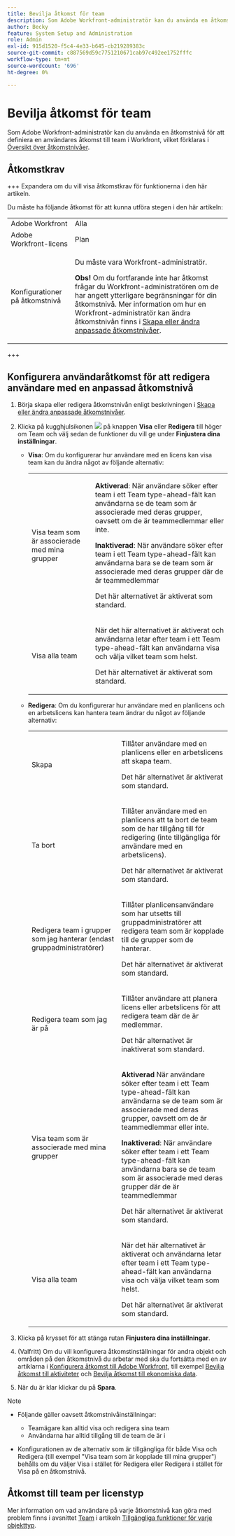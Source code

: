 ```yaml
---
title: Bevilja åtkomst för team
description: Som Adobe Workfront-administratör kan du använda en åtkomstnivå för att definiera en användares åtkomst till team i Workfront
author: Becky
feature: System Setup and Administration
role: Admin
exl-id: 915d1520-f5c4-4e33-b645-cb219289383c
source-git-commit: c887569d59c7751210671cab97c492ee1752fffc
workflow-type: tm+mt
source-wordcount: '696'
ht-degree: 0%

---
```


# Bevilja åtkomst för team

Som Adobe Workfront-administratör kan du använda en åtkomstnivå för att definiera en användares åtkomst till team i Workfront, vilket förklaras i [Översikt över åtkomstnivåer](../../../administration-and-setup/add-users/access-levels-and-object-permissions/access-levels-overview.md).

## Åtkomstkrav

+++ Expandera om du vill visa åtkomstkrav för funktionerna i den här artikeln.

Du måste ha följande åtkomst för att kunna utföra stegen i den här artikeln:

<table style="table-layout:auto"> 
 <col> 
 <col> 
 <tbody> 
  <tr> 
   <td role="rowheader">Adobe Workfront</td> 
   <td>Alla</td> 
  </tr> 
  <tr> 
   <td role="rowheader">Adobe Workfront-licens</td> 
   <td>Plan</td> 
  </tr> 
  <tr> 
   <td role="rowheader">Konfigurationer på åtkomstnivå</td> 
   <td> <p>Du måste vara Workfront-administratör.</p> <p><b>Obs!</b> Om du fortfarande inte har åtkomst frågar du Workfront-administratören om de har angett ytterligare begränsningar för din åtkomstnivå. Mer information om hur en Workfront-administratör kan ändra åtkomstnivån finns i <a href="../../../administration-and-setup/add-users/configure-and-grant-access/create-modify-access-levels.md" class="MCXref xref" data-mc-variable-override="">Skapa eller ändra anpassade åtkomstnivåer</a>.</p> </td> 
  </tr> 
 </tbody> 
</table>

+++

## Konfigurera användaråtkomst för att redigera användare med en anpassad åtkomstnivå

1. Börja skapa eller redigera åtkomstnivån enligt beskrivningen i [Skapa eller ändra anpassade åtkomstnivåer](../../../administration-and-setup/add-users/configure-and-grant-access/create-modify-access-levels.md).
1. Klicka på kugghjulsikonen ![](assets/gear-icon-settings.png) på knappen **Visa** eller **Redigera** till höger om Team och välj sedan de funktioner du vill ge under **Finjustera dina inställningar**.

   * **Visa**: Om du konfigurerar hur användare med en licens kan visa team kan du ändra något av följande alternativ:

     <table style="table-layout:auto">
       <col>
       <col>
       <tbody>
        <tr>
         <td role="rowheader">Visa team som är associerade med mina grupper</td>
         <td>
          <p><b>Aktiverad</b>: När användare söker efter team i ett Team type-ahead-fält kan användarna se de team som är associerade med deras grupper, oavsett om de är teammedlemmar eller inte. </p>
          <p><b>Inaktiverad</b>: När användare söker efter team i ett Team type-ahead-fält kan användarna bara se de team som är associerade med deras grupper där de är teammedlemmar</p><p>Det här alternativet är aktiverat som standard.</p>
          </td>
        </tr>
        <tr>
         <td role="rowheader">Visa alla team</td>
         <td><p>När det här alternativet är aktiverat och användarna letar efter team i ett Team type-ahead-fält kan användarna visa och välja vilket team som helst.</p><p>Det här alternativet är aktiverat som standard. </p></td>
        </tr>
       </tbody>
      </table>

   * **Redigera**: Om du konfigurerar hur användare med en planlicens och en arbetslicens kan hantera team ändrar du något av följande alternativ:

     <table style="table-layout:auto">
       <col>
       <col>
       <tbody>
        <tr>
         <td role="rowheader">Skapa</td>
         <td><p>Tillåter användare med en planlicens eller en arbetslicens att skapa team.</p><p>Det här alternativet är aktiverat som standard.</p></td>
        </tr>
        <tr>
         <td role="rowheader">Ta bort</td>
         <td><p> Tillåter användare med en planlicens att ta bort de team som de har tillgång till för redigering (inte tillgängliga för användare med en arbetslicens).</p><p>Det här alternativet är aktiverat som standard.</p></td>
        </tr>
        <tr>
         <td role="rowheader">Redigera team i grupper som jag hanterar (endast gruppadministratörer)</td>
         <td><p>Tillåter planlicensanvändare som har utsetts till gruppadministratörer att redigera team som är kopplade till de grupper som de hanterar.</p><p>Det här alternativet är aktiverat som standard.</p></td>
        </tr>
        <tr>
         <td role="rowheader">Redigera team som jag är på</td>
         <td><p>Tillåter användare att planera licens eller arbetslicens för att redigera team där de är medlemmar.</p><p>Det här alternativet är inaktiverat som standard.</p></td>
        </tr>
        <tr>
         <td role="rowheader">Visa team som är associerade med mina grupper</td>
         <td>
         <p><b>Aktiverad</b> När användare söker efter team i ett Team type-ahead-fält kan användarna se de team som är associerade med deras grupper, oavsett om de är teammedlemmar eller inte. </p>
         <p><b>Inaktiverad</b>: När användare söker efter team i ett Team type-ahead-fält kan användarna bara se de team som är associerade med deras grupper där de är teammedlemmar</p><p>Det här alternativet är aktiverat som standard.</p>
         </td>
        </tr>
        <tr>
         <td role="rowheader">Visa alla team</td>
         <td><p>När det här alternativet är aktiverat och användarna letar efter team i ett Team type-ahead-fält kan användarna visa och välja vilket team som helst.</p><p>Det här alternativet är aktiverat som standard. </p></td>
        </tr>
       </tbody>
      </table>

1. Klicka på krysset för att stänga rutan **Finjustera dina inställningar**.
1. (Valfritt) Om du vill konfigurera åtkomstinställningar för andra objekt och områden på den åtkomstnivå du arbetar med ska du fortsätta med en av artiklarna i [Konfigurera åtkomst till Adobe Workfront](../../../administration-and-setup/add-users/configure-and-grant-access/configure-access.md), till exempel [Bevilja åtkomst till aktiviteter](../../../administration-and-setup/add-users/configure-and-grant-access/grant-access-tasks.md) och [Bevilja åtkomst till ekonomiska data](../../../administration-and-setup/add-users/configure-and-grant-access/grant-access-financial.md).
1. När du är klar klickar du på **Spara**.

>[!NOTE]
>
>* Följande gäller oavsett åtkomstnivåinställningar:
>
>   * Teamägare kan alltid visa och redigera sina team
>   * Användarna har alltid tillgång till de team de är i
>
>* Konfigurationen av de alternativ som är tillgängliga för både Visa och Redigera (till exempel &quot;Visa team som är kopplade till mina grupper&quot;) behålls om du väljer Visa i stället för Redigera eller Redigera i stället för Visa på en åtkomstnivå.
>

## Åtkomst till team per licenstyp

Mer information om vad användare på varje åtkomstnivå kan göra med problem finns i avsnittet [Team](../../../administration-and-setup/add-users/access-levels-and-object-permissions/functionality-available-for-each-object-type.md#teams) i artikeln [Tillgängliga funktioner för varje objekttyp](../../../administration-and-setup/add-users/access-levels-and-object-permissions/functionality-available-for-each-object-type.md).
